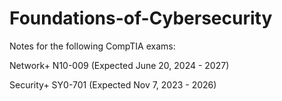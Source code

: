 # Foundations-of-Cybersecurity
Notes for the following CompTIA exams:

Network+ N10-009 (Expected June 20, 2024 - 2027)

Security+ SY0-701 (Expected Nov 7, 2023 - 2026)

